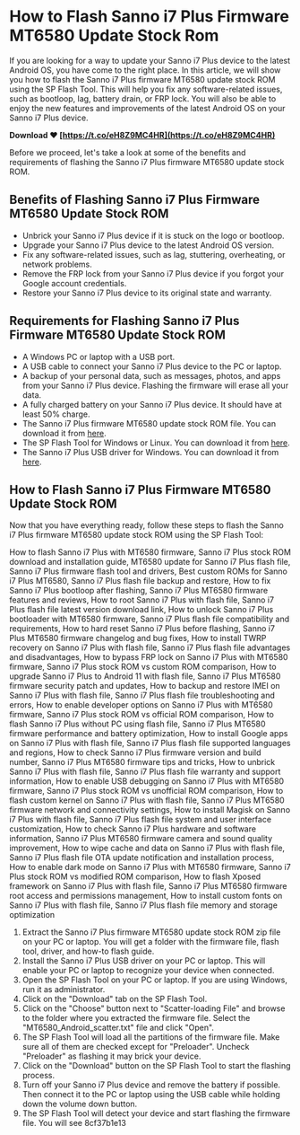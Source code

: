
 
# How to Flash Sanno i7 Plus Firmware MT6580 Update Stock Rom
 
If you are looking for a way to update your Sanno i7 Plus device to the latest Android OS, you have come to the right place. In this article, we will show you how to flash the Sanno i7 Plus firmware MT6580 update stock ROM using the SP Flash Tool. This will help you fix any software-related issues, such as bootloop, lag, battery drain, or FRP lock. You will also be able to enjoy the new features and improvements of the latest Android OS on your Sanno i7 Plus device.
 
**Download ❤ [https://t.co/eH8Z9MC4HR](https://t.co/eH8Z9MC4HR)**


 
Before we proceed, let's take a look at some of the benefits and requirements of flashing the Sanno i7 Plus firmware MT6580 update stock ROM.
 
## Benefits of Flashing Sanno i7 Plus Firmware MT6580 Update Stock ROM
 
- Unbrick your Sanno i7 Plus device if it is stuck on the logo or bootloop.
- Upgrade your Sanno i7 Plus device to the latest Android OS version.
- Fix any software-related issues, such as lag, stuttering, overheating, or network problems.
- Remove the FRP lock from your Sanno i7 Plus device if you forgot your Google account credentials.
- Restore your Sanno i7 Plus device to its original state and warranty.

## Requirements for Flashing Sanno i7 Plus Firmware MT6580 Update Stock ROM

- A Windows PC or laptop with a USB port.
- A USB cable to connect your Sanno i7 Plus device to the PC or laptop.
- A backup of your personal data, such as messages, photos, and apps from your Sanno i7 Plus device. Flashing the firmware will erase all your data.
- A fully charged battery on your Sanno i7 Plus device. It should have at least 50% charge.
- The Sanno i7 Plus firmware MT6580 update stock ROM file. You can download it from [here](https://firmwarecare.com/sanno-i7-plus).
- The SP Flash Tool for Windows or Linux. You can download it from [here](https://spflashtool.com/).
- The Sanno i7 Plus USB driver for Windows. You can download it from [here](https://en.flash-file.net/sanno-i7-plus/).

## How to Flash Sanno i7 Plus Firmware MT6580 Update Stock ROM
 
Now that you have everything ready, follow these steps to flash the Sanno i7 Plus firmware MT6580 update stock ROM using the SP Flash Tool:
 
How to flash Sanno i7 Plus with MT6580 firmware,  Sanno i7 Plus stock ROM download and installation guide,  MT6580 update for Sanno i7 Plus flash file,  Sanno i7 Plus firmware flash tool and drivers,  Best custom ROMs for Sanno i7 Plus MT6580,  Sanno i7 Plus flash file backup and restore,  How to fix Sanno i7 Plus bootloop after flashing,  Sanno i7 Plus MT6580 firmware features and reviews,  How to root Sanno i7 Plus with flash file,  Sanno i7 Plus flash file latest version download link,  How to unlock Sanno i7 Plus bootloader with MT6580 firmware,  Sanno i7 Plus flash file compatibility and requirements,  How to hard reset Sanno i7 Plus before flashing,  Sanno i7 Plus MT6580 firmware changelog and bug fixes,  How to install TWRP recovery on Sanno i7 Plus with flash file,  Sanno i7 Plus flash file advantages and disadvantages,  How to bypass FRP lock on Sanno i7 Plus with MT6580 firmware,  Sanno i7 Plus stock ROM vs custom ROM comparison,  How to upgrade Sanno i7 Plus to Android 11 with flash file,  Sanno i7 Plus MT6580 firmware security patch and updates,  How to backup and restore IMEI on Sanno i7 Plus with flash file,  Sanno i7 Plus flash file troubleshooting and errors,  How to enable developer options on Sanno i7 Plus with MT6580 firmware,  Sanno i7 Plus stock ROM vs official ROM comparison,  How to flash Sanno i7 Plus without PC using flash file,  Sanno i7 Plus MT6580 firmware performance and battery optimization,  How to install Google apps on Sanno i7 Plus with flash file,  Sanno i7 Plus flash file supported languages and regions,  How to check Sanno i7 Plus firmware version and build number,  Sanno i7 Plus MT6580 firmware tips and tricks,  How to unbrick Sanno i7 Plus with flash file,  Sanno i7 Plus flash file warranty and support information,  How to enable USB debugging on Sanno i7 Plus with MT6580 firmware,  Sanno i7 Plus stock ROM vs unofficial ROM comparison,  How to flash custom kernel on Sanno i7 Plus with flash file,  Sanno i7 Plus MT6580 firmware network and connectivity settings,  How to install Magisk on Sanno i7 Plus with flash file,  Sanno i7 Plus flash file system and user interface customization,  How to check Sanno i7 Plus hardware and software information,  Sanno i7 Plus MT6580 firmware camera and sound quality improvement,  How to wipe cache and data on Sanno i7 Plus with flash file,  Sanno i7 Plus flash file OTA update notification and installation process,  How to enable dark mode on Sanno i7 Plus with MT6580 firmware,  Sanno i7 Plus stock ROM vs modified ROM comparison,  How to flash Xposed framework on Sanno i7 Plus with flash file,  Sanno i7 Plus MT6580 firmware root access and permissions management,  How to install custom fonts on Sanno i7 Plus with flash file,  Sanno i7 Plus flash file memory and storage optimization

1. Extract the Sanno i7 Plus firmware MT6580 update stock ROM zip file on your PC or laptop. You will get a folder with the firmware file, flash tool, driver, and how-to flash guide.
2. Install the Sanno i7 Plus USB driver on your PC or laptop. This will enable your PC or laptop to recognize your device when connected.
3. Open the SP Flash Tool on your PC or laptop. If you are using Windows, run it as administrator.
4. Click on the "Download" tab on the SP Flash Tool.
5. Click on the "Choose" button next to "Scatter-loading File" and browse to the folder where you extracted the firmware file. Select the "MT6580\_Android\_scatter.txt" file and click "Open".
6. The SP Flash Tool will load all the partitions of the firmware file. Make sure all of them are checked except for "Preloader". Uncheck "Preloader" as flashing it may brick your device.
7. Click on the "Download" button on the SP Flash Tool to start the flashing process.
8. Turn off your Sanno i7 Plus device and remove the battery if possible. Then connect it to the PC or laptop using the USB cable while holding down the volume down button.
9. The SP Flash Tool will detect your device and start flashing the firmware file. You will see 8cf37b1e13


